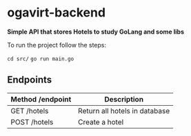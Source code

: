 # ogavirt-backend
**Simple API that stores Hotels to study GoLang and some libs**

To run the project follow the steps:

 `cd src/`
 `go run main.go`

## Endpoints
| Method /endpoint | Description |
|--|--|
|  GET /hotels| Return all hotels in database |
|  POST /hotels|  Create  a hotel|
